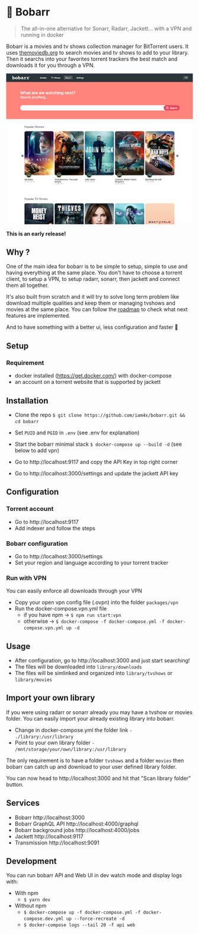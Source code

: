 # 🍿 Bobarr
> The all-in-one alternative for Sonarr, Radarr, Jackett... with a VPN and running in docker

Bobarr is a movies and tv shows collection manager for BitTorrent users. It uses [themoviedb.org](https://www.themoviedb.org/) to search movies and tv shows to add to your library. Then it searchs into your favorites torrent trackers the best match and downloads it for you through a VPN.

![Screenshot](./screenshot.png)

**This is an early release!**

## Why ?

One of the main idea for bobarr is to be simple to setup, simple to use and having everything at the same place.
You don't have to choose a torrent client, to setup a VPN, to setup radarr, sonarr, then jackett and connect them all together.

It's also built from scratch and it will try to solve long term problem like download multiple qualities and keep them or managing tvshows and movies at the same place.
You can follow the [roadmap](https://github.com/iam4x/bobarr/projects/1) to check what next features are implemented.

And to have something with a better ui, less configuration and faster 🚀

## Setup

### Requirement

* docker installed (https://get.docker.com/) with docker-compose
* an account on a torrent website that is supported by jackett

## Installation

* Clone the repo `$ git clone https://github.com/iam4x/bobarr.git && cd bobarr`

* Set `PUID` and `PGID` in `.env` (see .env for explanation)
* Start the bobarr minimal stack `$ docker-compose up --build -d` (see below to add vpn)
* Go to http://localhost:9117 and copy the API Key in top right corner
* Go to http://localhost:3000/settings and update the jackett API key

## Configuration

### Torrent account

* Go to http://localhost:9117
* Add indexer and follow the steps

### Bobarr configuration

* Go to http://localhost:3000/settings
* Set your region and language according to your torrent tracker

### Run with VPN

You can easily enforce all downloads through your VPN
* Copy your open vpn config file (.ovpn) into the folder `packages/vpn`
* Run the docker-compose.vpn.yml file
  * if you have npm -> `$ npm run start:vpn`
  * otherwise -> `$ docker-compose -f docker-compose.yml -f docker-compose.vpn.yml up -d`

## Usage

* After configuration, go to http://localhost:3000 and just start searching!
* The files will be downloaded into `library/downloads`
* The files will be simlinked and organized into `library/tvshows` or `library/movies`

## Import your own library

If you were using radarr or sonarr already you may have a tvshow or movies folder. You can easily import your already existing library into bobarr.

* Change in docker-compose.yml the folder link `- ./library:/usr/library`
* Point to your own library folder `- /mnt/storage/your/own/library:/usr/library`

The only requirement is to have a folder `tvshows` and a folder `movies` then bobarr can catch up and download to your user defined library folder.

You can now head to http://localhost:3000 and hit that "Scan library folder" button.

## Services

* Bobarr http://localhost:3000
* Bobarr GraphQL API http://localhost:4000/graphql
* Bobarr background jobs http://localhost:4000/jobs
* Jackett http://localhost:9117
* Transmission http://localhost:9091

## Development

You can run bobarr API and Web UI in dev watch mode and display logs with:

* With npm
  * `$ yarn dev`
* Without npm
  * `$ docker-compose up -f docker-compose.yml -f docker-compose.dev.yml up --force-recreate -d`
  * `$ docker-compose logs --tail 20 -f api web`
